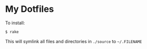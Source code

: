 # My Dotfiles

To install:

```bash
$ rake
```

This will symlink all files and directories in `./source` to `~/.FILENAME`